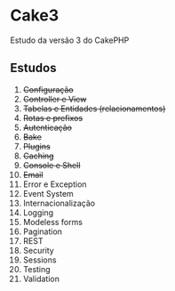 # Cake3

Estudo da versão 3 do CakePHP

## Estudos

1. ~~Configuração~~
2. ~~Controller e View~~
3. ~~Tabelas e Entidades (relacionamentos)~~
4. ~~Rotas e prefixos~~
5. ~~Autenticação~~
6. ~~Bake~~
7. ~~Plugins~~
8. ~~Caching~~
9. ~~Console e Shell~~
10. ~~Email~~
11. Error e Exception
12. Event System
13. Internacionalização
14. Logging
15. Modeless forms
16. Pagination
17. REST
18. Security
19. Sessions
20. Testing
21. Validation
